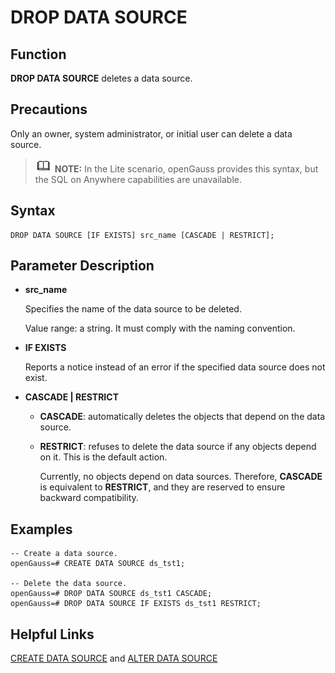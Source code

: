 # DROP DATA SOURCE<a name="EN-US_TOPIC_0289900803"></a>

## Function<a name="en-us_topic_0283136822_en-us_topic_0237122135_section324414515172"></a>

**DROP DATA SOURCE**  deletes a data source.

## Precautions<a name="en-us_topic_0283136822_en-us_topic_0237122135_section6945185782115"></a>

Only an owner, system administrator, or initial user can delete a data source.

>![](public_sys-resources/icon-note.gif) **NOTE:** 
>In the Lite scenario, openGauss provides this syntax, but the SQL on Anywhere capabilities are unavailable.

## Syntax<a name="en-us_topic_0283136822_en-us_topic_0237122135_section1289212618239"></a>

```
DROP DATA SOURCE [IF EXISTS] src_name [CASCADE | RESTRICT];
```

## Parameter Description<a name="en-us_topic_0283136822_en-us_topic_0237122135_section1789010295266"></a>

-   **src\_name**

    Specifies the name of the data source to be deleted.

    Value range: a string. It must comply with the naming convention.

-   **IF EXISTS**

    Reports a notice instead of an error if the specified data source does not exist.

-   **CASCADE | RESTRICT**
    -   **CASCADE**: automatically deletes the objects that depend on the data source.
    -   **RESTRICT**: refuses to delete the data source if any objects depend on it. This is the default action.

        Currently, no objects depend on data sources. Therefore,  **CASCADE**  is equivalent to  **RESTRICT**, and they are reserved to ensure backward compatibility.



## Examples<a name="en-us_topic_0283136822_en-us_topic_0237122135_section162746130164"></a>

```
-- Create a data source.
openGauss=# CREATE DATA SOURCE ds_tst1;

-- Delete the data source.
openGauss=# DROP DATA SOURCE ds_tst1 CASCADE;
openGauss=# DROP DATA SOURCE IF EXISTS ds_tst1 RESTRICT; 
```

## Helpful Links<a name="en-us_topic_0283136822_en-us_topic_0237122135_section191190297715"></a>

[CREATE DATA SOURCE](create-data-source.md)  and  [ALTER DATA SOURCE](alter-data-source.md)

